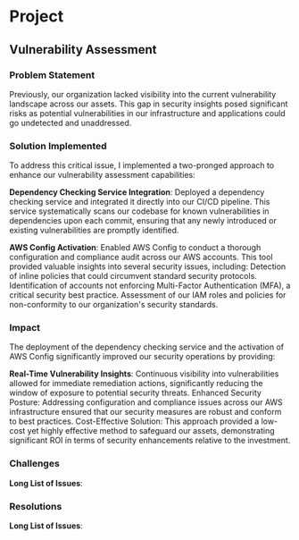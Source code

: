 # Project

## Vulnerability Assessment

### Problem Statement

Previously, our organization lacked visibility into the current vulnerability landscape across our assets. This gap in security insights posed significant risks as potential vulnerabilities in our infrastructure and applications could go undetected and unaddressed.

### Solution Implemented

To address this critical issue, I implemented a two-pronged approach to enhance our vulnerability assessment capabilities:

**Dependency Checking Service Integration**: Deployed a dependency checking service and integrated it directly into our CI/CD pipeline. This service systematically scans our codebase for known vulnerabilities in dependencies upon each commit, ensuring that any newly introduced or existing vulnerabilities are promptly identified.

**AWS Config Activation**: Enabled AWS Config to conduct a thorough configuration and compliance audit across our AWS accounts. This tool provided valuable insights into several security issues, including:
        Detection of inline policies that could circumvent standard security protocols.
        Identification of accounts not enforcing Multi-Factor Authentication (MFA), a critical security best practice.
        Assessment of our IAM roles and policies for non-conformity to our organization's security standards.

### Impact

The deployment of the dependency checking service and the activation of AWS Config significantly improved our security operations by providing:

 **Real-Time Vulnerability Insights**: Continuous visibility into vulnerabilities allowed for immediate remediation actions, significantly reducing the window of exposure to potential security threats.
    Enhanced Security Posture: Addressing configuration and compliance issues across our AWS infrastructure ensured that our security measures are robust and conform to best practices.
    Cost-Effective Solution: This approach provided a low-cost yet highly effective method to safeguard our assets, demonstrating significant ROI in terms of security enhancements relative to the investment.

### Challenges 

**Long List of Issues**:

### Resolutions

**Long List of Issues**:
